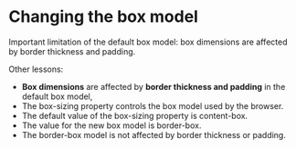 # Changing the box model

Important limitation of the default box model: box dimensions are affected by border thickness and padding.   

Other lessons:
* **Box dimensions** are affected by **border thickness and padding** in the default box model, 
* The box-sizing property controls the box model used by the browser.
* The default value of the box-sizing property is content-box.
* The value for the new box model is border-box.
* The border-box model is not affected by border thickness or padding.
